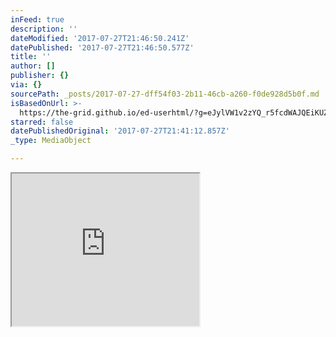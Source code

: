 ```yaml
---
inFeed: true
description: ''
dateModified: '2017-07-27T21:46:50.241Z'
datePublished: '2017-07-27T21:46:50.577Z'
title: ''
author: []
publisher: {}
via: {}
sourcePath: _posts/2017-07-27-dff54f03-2b11-46cb-a260-f0de928d5b0f.md
isBasedOnUrl: >-
  https://the-grid.github.io/ed-userhtml/?g=eJylVW1v2zYQ_r5fcdWAJQEiKUZa13FsA27sttpLkyXxhmAYCoY6S0woUiApe-qw_76jZKlOtuzLvtjikXfP3fF5jpNXi8uL27urJeSukDOAb2DSfIJkKpsGqILG6K3I0vabFk44ibMls_W8cvkkbte73QIdA54zY9FNg9Xt-3DURpnEfZDJqzCEdyj1FoQFlyMIJZxgUnxhTmgFVomyRAdrbaCo4b0weM8sQmn0A3IXQeJgK6SEDTN1cwoZz7ttCMMWxnIjSgfW8GmQO1facRxvt9sos45weMR1Ea93sR9sfBoNo9e9IXqwwWwStzH247WVxjEkXdL4NUO_RUkB12otMpjCn21fWCl-wHoMwTz5wm7q-ZX7VKysfuPmo3R0umHfy2zxcf759cXbj8vs7tNdcLzzow4vdMGEIl-_qEQ4HA1G66jLk5WlL6RzSJlj3ry6_pE8uqr_1VPofUfrtGEZvqv4I7rnYARiS-32zxdoLcuEym5QpWiSlHzenA3PBsOT4eD07VnQHPvrvPnrm9pfNM7L8rDt0tF5y4_9VnuG3BIxuE4R7luq9K4tZ6zIVCgUESHNPFeMLvp7WCWwxfvoP5nAU9W3oqGCFPe2v_5KxIPoJDrZM_yTEcR3KdQjuLrEaeDwDxdzawMwKKeBdbVEmyO6AHKD6_-D3ESNO8xdNXuoD2zDWutOsi0LK3HxjIfQtC1RNxXndIErI8dwIHWWYZqoyIv_4PjpycvSS9KO4bfO7rl_UyIX69pLbiPo-i3UuoItU5SWBr1eo_EWSsHSZtS79mV7ekUftM4k-ilytYsTXV1f_pIsltefk8XxC15LkoN8yanz-b33pmxv0RSWsgJKZiM4QmUkcKaIWWCbSgSmwFTaThWbE92qkhjXEK0lWF-D07u2TXyBIS1DCjc72O3vGP98QvhAe-z8tSVtZUlAvT16cnV0aQq3sMeCpnpf-Co5fNKSw6OjPVSvG5pwxpFGXa53RW2ZIDzlhGxyWVz-5Iev1CzFtAMmjMbx8ODbr7ChRwhJqo6mEBriR0erl4SbKC4r0i0jChWlJAEz_pgZXVGDRUFDBr5rmt08HJ1GYZKKDcnL_7bre53Ws54DMMkHQL3M1DTgqByaABqJ0VJLbcbbXDg8D2b9LPadgp8rwR_bbiyw0PQKDfZiNqAg0mnwYr3Bk5ziPimK1L6afwNE6Umd
starred: false
datePublishedOriginal: '2017-07-27T21:41:12.857Z'
_type: MediaObject

---
```

<iframe src="https://the-grid.github.io/ed-userhtml/?g=eJylVW1v2zYQ_p5fcdWAJQEiyW5WrElsA0mdFupaJE3iBsMwDDR1lmhTpEBS1uSh_72n19nYgn3YF0E88u65Oz7PcfJqfvfu6df7W0hdJmcARzBpfkEylUw9VF5jrK3I4vafFk44ibNbZqvrwqWTsF13uxk6BjxlxqKbeoun9_7bNsokHIJMXvk-3KDUJQgLLkUQSjjBpNgxJ7QCq0Seo4OVNpBV8F4YXDKLkBu9Ru4CiByUQkrYMlM1p5DxtN8G329gjiaWG5E7sIZPvdS53F6GYVmWQWIdAfGA6yxcdcHXNvwpGAdvBkOwtt5sErYxZn2wGVUZhhD1CeOQHW1QOsC1WokEpvBX3Q9gufgFq0vwrqMde6xucHcevf34nCy_8h3f3F0v1uWnx92HN8-bC_ZFPo-8s9aNOjvXGROKXDfaKjT-sjDWoVD-imVCVkGfKMvzupLOM2aO1dbFwydy7av-jxBC70Xo2hjFL0J3B63ThiV4U_ANupfzpPxsrt0eQobWskSo5BFVjKZBuhifX7z--fX5aHwx8ujUtyv6DHcxEASv8_yk7fHp1dFwPQOtnohNXMcIy5Zfg19LNCsS5QtF7ImTmmBGZ8MFLiIocRn09PlX9vBYDU1r6CPF0g6UKUQ4DkbBaM9wyKJOJFKoDbgqx6nn8E8Xcms9MCinnnWVRJsiOg9Sg6v_g9xEDXvMrpo91DXbstba6bwlcCHeDRTuzE3bIvVYcE43tzDyEo6lThKMIxXUE-P47PDkXV7r2F7Cb729Fs1jjlysqppgW0H3bqHSBZRMUVoa9GqFprZQCpY2g8F1KLtWRfBB60RiPXruuzjB_cPd12h--_BHND97weuWtCRfcup9fh-8KdsnNJmlrICS2QqOUBgJnCliFtimEoExMBW3o8imRLciJ8Y1RGsJNtTgdNe2SV2gT0ufws2Ou_1vV93P4WipA-2x87klbWFJOYM9OLg6ujSFJeyxoKm-LnwRnRy05OT0dA-11g1NReNInC7VXVElE4SnnJBNLvO7z_XElprFGPfAhNE4nhz_8DesXyP4pFNHIwwN8aOnVQv6T-FGisuCdMuIQlkuScCMbxKjC2qwyGjMwI9Ns5vXptcoTGKxJXnV33a91HE1GzgAk3QM1MtETT2OyqHxoJEYLbXU5rJMhcMrbzY8MXWn4Esh-KbtxhwzTU_XeC9mAwoinnov1usd5BQOSVGk9qn9DosgZDc" height="244" style=""></iframe>